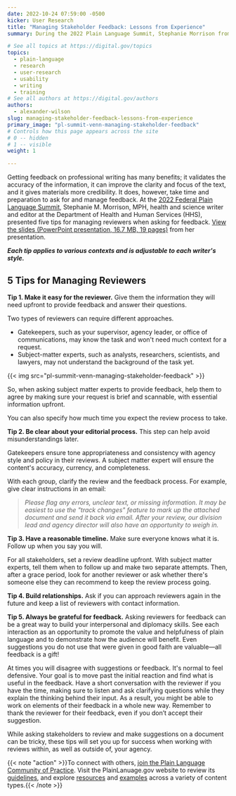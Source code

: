 ```yaml
---
date: 2022-10-24 07:59:00 -0500
kicker: User Research
title: "Managing Stakeholder Feedback: Lessons from Experience"
summary: During the 2022 Plain Language Summit, Stephanie Morrison from the Department of Health and Human Services provided five tips for managing reviewers when asking for feedback.

# See all topics at https://digital.gov/topics
topics:
  - plain-language
  - research
  - user-research
  - usability
  - writing
  - training
# See all authors at https://digital.gov/authors
authors:
  - alexander-wilson
slug: managing-stakeholder-feedback-lessons-from-experience
primary_image: "pl-summit-venn-managing-stakeholder-feedback"
# Controls how this page appears across the site
# 0 -- hidden
# 1 -- visible
weight: 1

---
```


Getting feedback on professional writing has many benefits; it validates the accuracy of the information, it can improve the clarity and focus of the text, and it gives materials more credibility. It does, however, take time and preparation to ask for and manage feedback. At the [2022 Federal Plain Language Summit](https://digital.gov/event/2022/08/24/2022-federal-plain-language-summit/), Stephanie M. Morrison, MPH, health and science writer and editor at the Department of Health and Human Services (HHS), presented five tips for managing reviewers when asking for feedback. [View the slides (PowerPoint presentation, 16.7 MB, 19 pages)](https://view.officeapps.live.com/op/view.aspx?src=https%3A%2F%2Fdigital.gov%2Ffiles%2Fplain-language-summit-managing-stakeholder-feedback-lessons-from-experience.pptx&wdOrigin=BROWSELINK) from her presentation.

***Each tip applies to various contexts and is adjustable to each writer's style.***

## 5 Tips for Managing Reviewers

**Tip 1. Make it easy for the reviewer.** Give them the information they will need upfront to provide feedback and answer their questions.

Two types of reviewers can require different approaches. 

* Gatekeepers, such as your supervisor, agency leader, or office of communications, may know the task and won't need much context for a request.
* Subject-matter experts, such as analysts, researchers, scientists, and lawyers, may not understand the background of the task yet.

{{< img src="pl-summit-venn-managing-stakeholder-feedback" >}}

So, when asking subject matter experts to provide feedback, help them to agree by making sure your request is brief and scannable, with essential information upfront. 

You can also specify how much time you expect the review process to take.

**Tip 2. Be clear about your editorial process.** This step can help avoid misunderstandings later.

Gatekeepers ensure tone appropriateness and consistency with agency style and policy in their reviews. A subject matter expert will ensure the content's accuracy, currency, and completeness. 

With each group, clarify the review and the feedback process. For example, give clear instructions in an email:

> _Please flag any errors, unclear text, or missing information. It may be easiest to use the "track changes" feature to mark up the attached document and send it back via email. After your review, our division lead and agency director will also have an opportunity to weigh in._

**Tip 3. Have a reasonable timeline.** Make sure everyone knows what it is. Follow up when you say you will.

For all stakeholders, set a review deadline upfront. With subject matter experts, tell them when to follow up and make two separate attempts. Then, after a grace period, look for another reviewer or ask whether there's someone else they can recommend to keep the review process going.

**Tip 4. Build relationships.** Ask if you can approach reviewers again in the future and keep a list of reviewers with contact information.

**Tip 5. Always be grateful for feedback.** Asking reviewers for feedback can be a great way to build your interpersonal and diplomacy skills. See each interaction as an opportunity to promote the value and helpfulness of plain language and to demonstrate how the audience will benefit. Even suggestions you do not use that were given in good faith are valuable—all feedback is a gift!

At times you will disagree with suggestions or feedback. It's normal to feel defensive. Your goal is to move past the initial reaction and find what is useful in the feedback. Have a short conversation with the reviewer if you have the time, making sure to listen and ask clarifying questions while they explain the thinking behind their input. As a result, you might be able to work on elements of their feedback in a whole new way. Remember to thank the reviewer for their feedback, even if you don’t accept their suggestion.

While asking stakeholders to review and make suggestions on a document can be tricky, these tips will set you up for success when working with reviews within, as well as outside of, your agency.

{{< note "action" >}}To connect with others, [join the Plain Language Community of Practice](https://digital.gov/communities/plain-language/). Visit the PlainLanuage.gov website to review its [guidelines](https://www.plainlanguage.gov/guidelines/), and explore [resources](https://www.plainlanguage.gov/resources/) and [examples](https://www.plainlanguage.gov/examples/) across a variety of content types.{{< /note >}}
